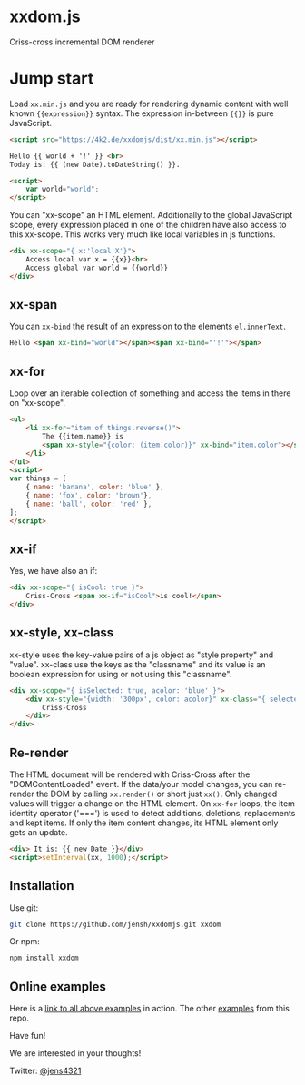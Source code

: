 # xxdom.js
Criss-cross incremental DOM renderer


# Jump start

Load `xx.min.js` and you are ready for rendering dynamic content with well known `{{expression}}` syntax.
The expression in-between `{{}}` is pure JavaScript.

```html
<script src="https://4k2.de/xxdomjs/dist/xx.min.js"></script>

Hello {{ world + '!' }} <br>
Today is: {{ (new Date).toDateString() }}.

<script>
	var world="world";
</script>
```

You can "xx-scope" an HTML element. Additionally to the global JavaScript scope, every expression
placed in one of the children have also access to this xx-scope. This works very much like
local variables in js functions.

```html
<div xx-scope="{ x:'local X'}">
	Access local var x = {{x}}<br>
	Access global var world = {{world}}
</div>
```

## xx-span

You can `xx-bind` the result of an expression to the elements `el.innerText`.

```html
Hello <span xx-bind="world"></span><span xx-bind="'!'"></span>
```


## xx-for

Loop over an iterable collection of something and access the items in there on "xx-scope".

```html
<ul>
	<li xx-for="item of things.reverse()">
		The {{item.name}} is
		<span xx-style="{color: (item.color)}" xx-bind="item.color"></span>.
	</li>
</ul>
<script>
var things = [
	{ name: 'banana', color: 'blue' },
	{ name: 'fox', color: 'brown'},
	{ name: 'ball', color: 'red' },
];
</script>
```

## xx-if

Yes, we have also an if:
```html
<div xx-scope="{ isCool: true }">
	Criss-Cross <span xx-if="isCool">is cool!</span>
</div>
```


## xx-style, xx-class

xx-style uses the key-value pairs of a js object as "style property" and "value". xx-class use
the keys as the "classname" and its value is an boolean expression for using or not using this "classname".


```html
<div xx-scope="{ isSelected: true, acolor: 'blue' }">
	<div xx-style="{width: '300px', color: acolor}" xx-class="{ selected: isSelected }">
		Criss-Cross
	</div>
</div>
```


## Re-render

The HTML document will be rendered with Criss-Cross after the "DOMContentLoaded" event.
If the data/your model changes, you can re-render the DOM by calling `xx.render()` or
short just `xx()`. Only changed values will trigger a change on the HTML element. On
`xx-for` loops, the item identity operator ('===') is used to detect additions, deletions,
replacements and kept items. If only the item content changes, its HTML element only gets
an update.

```html
<div> It is: {{ new Date }}</div>
<script>setInterval(xx, 1000);</script>
```


## Installation

Use git:
```sh
git clone https://github.com/jensh/xxdomjs.git xxdom
```

Or npm:
```sh
npm install xxdom
```

## Online examples

Here is a [link to all above examples](https://4k2.de/xxdomjs/examples/readme.html) in action.
The other [examples](https://4k2.de/xxdomjs/examples/) from this repo.

Have fun!

We are interested in your thoughts!

Twitter: [@jens4321](https://twitter.com/jens4321)
